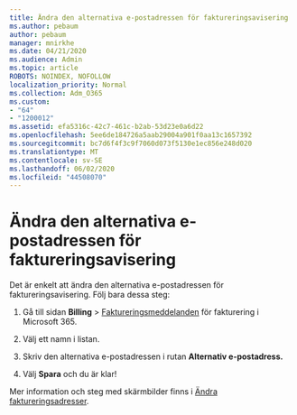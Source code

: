 ```yaml
---
title: Ändra den alternativa e-postadressen för faktureringsavisering
ms.author: pebaum
author: pebaum
manager: mnirkhe
ms.date: 04/21/2020
ms.audience: Admin
ms.topic: article
ROBOTS: NOINDEX, NOFOLLOW
localization_priority: Normal
ms.collection: Adm_O365
ms.custom:
- "64"
- "1200012"
ms.assetid: efa5316c-42c7-461c-b2ab-53d23e0a6d22
ms.openlocfilehash: 5ee6de184726a5aab29004a901f0aa13c1657392
ms.sourcegitcommit: bc7d6f4f3c9f7060d073f5130e1ec856e248d020
ms.translationtype: MT
ms.contentlocale: sv-SE
ms.lasthandoff: 06/02/2020
ms.locfileid: "44508070"
---
```

# <a name="change-the-alternate-email-address-for-billing-notification"></a>Ändra den alternativa e-postadressen för faktureringsavisering

Det är enkelt att ändra den alternativa e-postadressen för faktureringsavisering. Följ bara dessa steg:
  
1. Gå till sidan **Billing** \> [Faktureringsmeddelanden](https://go.microsoft.com/fwlink/p/?linkid=853212) för fakturering i Microsoft 365.  

2. Välj ett namn i listan.

3. Skriv den alternativa e-postadressen i rutan **Alternativ e-postadress.**

4. Välj **Spara** och du är klar!

Mer information och steg med skärmbilder finns i [Ändra faktureringsadresser](https://docs.microsoft.com/microsoft-365/commerce/billing-and-payments/change-your-billing-addresses).
  